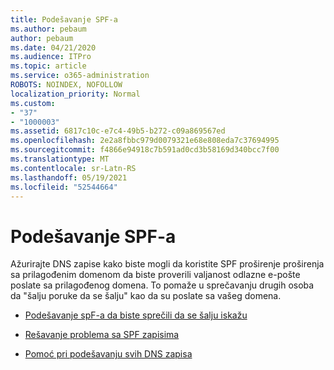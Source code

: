 ```yaml
---
title: Podešavanje SPF-a
ms.author: pebaum
author: pebaum
ms.date: 04/21/2020
ms.audience: ITPro
ms.topic: article
ms.service: o365-administration
ROBOTS: NOINDEX, NOFOLLOW
localization_priority: Normal
ms.custom:
- "37"
- "1000003"
ms.assetid: 6817c10c-e7c4-49b5-b272-c09a869567ed
ms.openlocfilehash: 2e2a8fbbc979d0079321e68e808eda7c37694995
ms.sourcegitcommit: f4866e94918c7b591ad0cd3b58169d340bcc7f00
ms.translationtype: MT
ms.contentlocale: sr-Latn-RS
ms.lasthandoff: 05/19/2021
ms.locfileid: "52544664"
---
```

# <a name="set-up-spf"></a>Podešavanje SPF-a

Ažurirajte DNS zapise kako biste mogli da koristite SPF proširenje proširenja sa prilagođenim domenom da biste proverili valjanost odlazne e-pošte poslate sa prilagođenog domena. To pomaže u sprečavanju drugih osoba da "šalju poruke da se šalju" kao da su poslate sa vašeg domena.
  
- [Podešavanje spF-a da biste sprečili da se šalju iskažu](/microsoft-365/security/office-365-security/set-up-spf-in-office-365-to-help-prevent-spoofing)

- [Rešavanje problema sa SPF zapisima](/microsoft-365/security/office-365-security/how-office-365-uses-spf-to-prevent-spoofing#SPFTroubleshoot)

- [Pomoć pri podešavanju svih DNS zapisa](/microsoft-365/admin/get-help-with-domains/create-dns-records-at-any-dns-hosting-provider)
